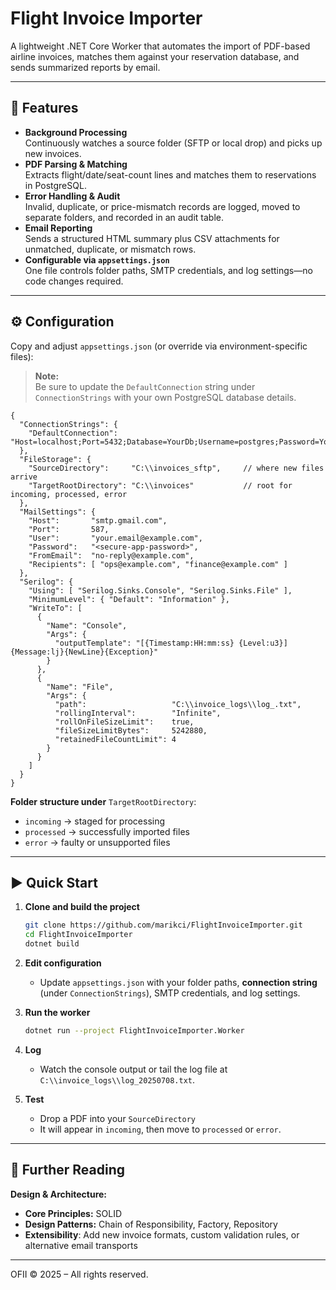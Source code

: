 
# Flight Invoice Importer

A lightweight .NET Core Worker that automates the import of PDF-based airline invoices, matches them against your reservation database, and sends summarized reports by email.

---

## 🚀 Features

- **Background Processing**  
  Continuously watches a source folder (SFTP or local drop) and picks up new invoices.  
- **PDF Parsing & Matching**  
  Extracts flight/date/seat-count lines and matches them to reservations in PostgreSQL.  
- **Error Handling & Audit**  
  Invalid, duplicate, or price-mismatch records are logged, moved to separate folders, and recorded in an audit table.  
- **Email Reporting**  
  Sends a structured HTML summary plus CSV attachments for unmatched, duplicate, or mismatch rows.  
- **Configurable via `appsettings.json`**  
  One file controls folder paths, SMTP credentials, and log settings—no code changes required.

---

## ⚙️ Configuration

Copy and adjust `appsettings.json` (or override via environment-specific files):

> **Note:**  
> Be sure to update the `DefaultConnection` string under `ConnectionStrings` with your own PostgreSQL database details.

```jsonc
{
  "ConnectionStrings": {
    "DefaultConnection": "Host=localhost;Port=5432;Database=YourDb;Username=postgres;Password=YourPassword;Pooling=true;"
  },
  "FileStorage": {
    "SourceDirectory":     "C:\\invoices_sftp",     // where new files arrive
    "TargetRootDirectory": "C:\\invoices"           // root for incoming, processed, error
  },
  "MailSettings": {
    "Host":       "smtp.gmail.com",
    "Port":       587,
    "User":       "your.email@example.com",
    "Password":   "<secure-app-password>",
    "FromEmail":  "no-reply@example.com",
    "Recipients": [ "ops@example.com", "finance@example.com" ]
  },
  "Serilog": {
    "Using": [ "Serilog.Sinks.Console", "Serilog.Sinks.File" ],
    "MinimumLevel": { "Default": "Information" },
    "WriteTo": [
      {
        "Name": "Console",
        "Args": {
          "outputTemplate": "[{Timestamp:HH:mm:ss} {Level:u3}] {Message:lj}{NewLine}{Exception}"
        }
      },
      {
        "Name": "File",
        "Args": {
          "path":                   "C:\\invoice_logs\\log_.txt",
          "rollingInterval":        "Infinite",
          "rollOnFileSizeLimit":    true,
          "fileSizeLimitBytes":     5242880,
          "retainedFileCountLimit": 4
        }
      }
    ]
  }
}
```

**Folder structure under** `TargetRootDirectory`:  
- `incoming` → staged for processing  
- `processed` → successfully imported files  
- `error`     → faulty or unsupported files  

---

## ▶️ Quick Start

1. **Clone and build the project**
    ```bash
    git clone https://github.com/marikci/FlightInvoiceImporter.git
    cd FlightInvoiceImporter
    dotnet build
    ```

2. **Edit configuration**
    - Update `appsettings.json` with your folder paths, **connection string** (under `ConnectionStrings`), SMTP credentials, and log settings.

3. **Run the worker**
    ```bash
    dotnet run --project FlightInvoiceImporter.Worker
    ```

4. **Log**
    - Watch the console output or tail the log file at `C:\\invoice_logs\\log_20250708.txt`.

5. **Test**
    - Drop a PDF into your `SourceDirectory`  
    - It will appear in `incoming`, then move to `processed` or `error`.

---

## 📖 Further Reading

**Design & Architecture:**
- **Core Principles:** SOLID
- **Design Patterns:** Chain of Responsibility, Factory, Repository
- **Extensibility**: Add new invoice formats, custom validation rules, or alternative email transports  

---

OFII © 2025 – All rights reserved.  
